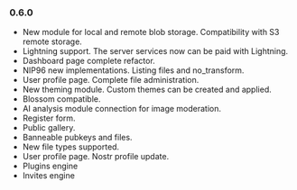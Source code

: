 ### 0.6.0

- New module for local and remote blob storage. Compatibility with S3 remote storage.
- Lightning support. The server services now can be paid with Lightning.
- Dashboard page complete refactor.
- NIP96 new implementations. Listing files and no_transform.
- User profile page. Complete file administration.
- New theming module. Custom themes can be created and applied.
- Blossom compatible. 
- AI analysis module connection for image moderation.
- Register form.
- Public gallery.
- Banneable pubkeys and files.
- New file types supported.
- User profile page. Nostr profile update.
- Plugins engine
- Invites engine

